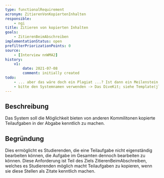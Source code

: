 ```yaml
---
type: functionalRequirement
acronym: ZitierenVonKopiertenInhalten
responsible: 
    - ngi
title: Zitieren von kopierten Inhalten
goals: 
    - ZitierenBeimAbschreiben
implementationStatus: open
prefilterPriorizationPoints: 0
source:
    - [Interview nnWMA2]
history:
    v1:
        date: 2021-07-08
        comment: initially created
todo: 
    - ... aber das wäre doch ein Plagiat ...? Ist dann ein Meilenstein bestanden, wenn so eine Kopie drin ist? Anforderung ist mir etwas unklar. Nein, das ist nur ein Plagiat, wenn es nicht kenntlich gemacht wird. Sonst ist es Teil des Zitiersystems unter Studierenden, welches im Goal definiert ist.
    - bitte den Systemnamen verwenden -> Das DiveKit; siehe Template(jlü)
---
```


## Beschreibung
Das System soll die Möglichkeit bieten von anderen Kommilitonen kopierte Teilaufgaben in der Abgabe kenntlich zu machen.

## Begründung
Dies ermöglicht es Studierenden, die eine Teilaufgabe nicht eigenständig bearbeiten können, die Aufgabe im Gesamten dennoch bearbeiten zu können. Diese Anforderung ist Teil des Ziels ZitierenBeimAbschreiben, welches es Studierenden möglich macht Teilaufgaben zu kopieren, wenn sie diese Stellen als Zitate kenntlich machen.


